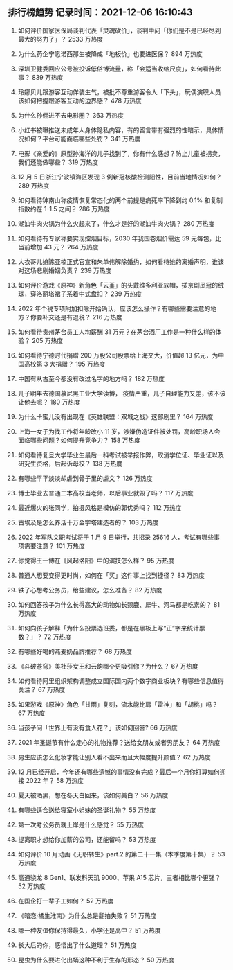 
## 排行榜趋势 记录时间：2021-12-06 16:10:43
  
  1. 如何评价国家医保局谈判代表「灵魂砍价」，谈判中问「你们是不是已经尽到最大的努力了」？ 2533 万热度
    
  2. 为什么药企宁愿诺西那生被降成「地板价」也要进医保？ 894 万热度
    
  3. 深圳卫健委回应公号被投诉低俗博流量，称「会适当收缩尺度」，如何看待此事？ 839 万热度
    
  4. 玲娜贝儿跟游客互动佯装生气，被批不尊重游客令人「下头」，玩偶演职人员该如何把握跟游客互动的边界感？ 478 万热度
    
  5. 为什么孙俪进不去电影圈？ 363 万热度
    
  6. 小红书被曝推送未成年人身体隐私内容，有的留言带有强烈的性暗示，具体情况如何？平台可能面临哪些处罚？ 341 万热度
    
  7. 电影《亲爱的》原型孙海洋的儿子找到了，你有什么感想？防止儿童被拐卖，我们还能做哪些？ 319 万热度
    
  8. 12 月 5 日浙江宁波镇海区发现 3 例新冠核酸检测阳性，目前当地情况如何？ 289 万热度
    
  9. 如何看待钟南山称疫情恢复常态化的两个前提是病死率下降到约 0.1% 和复制指数约在 1-1.5 之间？ 286 万热度
    
  10. 潮汕牛肉火锅为什么火起来了，什么才是好的潮汕牛肉火锅？ 280 万热度
    
  11. 如何看待有专家称要实现控烟目标，2030 年我国卷烟价需达 59 元每包，比当前增加 43 元？ 264 万热度
    
  12. 大衣哥儿媳陈亚楠正式官宣和朱单伟解除婚约，如何看待她的离婚声明，谁该对这场悲剧婚姻负责？ 239 万热度
    
  13. 如何评价游戏《原神》新角色「云堇」的头戴维多利亚软帽，插京剧凤冠的绒球，穿洛丽塔裙子系着中式盘扣？ 239 万热度
    
  14. 2022 年个税专项附加扣除开始确认，应该怎么操作？有哪些需要注意的地方？你要补交还是有退税？ 216 万热度
    
  15. 如何看待贵州茅台员工人均薪酬 31 万元？在茅台酒厂工作是一种什么样的体验？ 205 万热度
    
  16. 如何看待宁德时代捐赠 200 万股公司股票给上海交大，价值超 13 亿元，为中国高校第 3 大捐赠？ 195 万热度
    
  17. 中国有从古至今都没有改过名字的地方吗？ 182 万热度
    
  18. 儿子明年去德国慕尼黑工业大学读博， 疫情严重，儿子自理能力又差，该不该让他去呢？ 180 万热度
    
  19. 为什么卡蜜儿没有出现在《英雄联盟：双城之战》这部剧里？ 164 万热度
    
  20. 上海一女子为找工作将年龄改小 11 岁，涉嫌伪造证件被处罚，高龄职场人会面临哪些问题？如何提升竞争力？ 158 万热度
    
  21. 如何看待复旦大学毕业生最后一科考试被举报作弊，取消学位证、毕业证以及研究生资格，后起诉母校？ 138 万热度
    
  22. 有哪些平平淡淡却虐到骨子里的虐文？ 126 万热度
    
  23. 博士毕业去普通二本高校当老师，以后事业就毁了吗？ 117 万热度
    
  24. 最近爆火的张同学，拍摄风格是模仿的郭优秀吗？ 112 万热度
    
  25. 古埃及是怎么养活十万金字塔建造者的？ 103 万热度
    
  26. 2022 年军队文职考试将于 1 月 9 日举行，共招录 25616 人，考试有哪些事项需要注意？ 101 万热度
    
  27. 你觉得王一博在《风起洛阳》中的演技怎么样？ 95 万热度
    
  28. 普通人想要变得更时尚，如何在「买」这件事上找到捷径？ 83 万热度
    
  29. 铁了心想考公务员，给些建议，怎么准备？ 82 万热度
    
  30. 如何回答孩子为什么长得高大的动物如长颈鹿、犀牛、河马都是吃素的？ 81 万热度
    
  31. 如何向孩子解释「为什么投票选班委，都是在黑板上写“正”字来统计票数？」？ 72 万热度
    
  32. 有哪些好喝的燕麦奶品牌推荐？ 68 万热度
    
  33. 《斗破苍穹》美杜莎女王和云韵哪个更吸引你？为什么？ 67 万热度
    
  34. 如何看待阿里组织架构调整成立国际国内两个数字商业板块？有哪些信息值得关注？ 67 万热度
    
  35. 如果游戏《原神》角色「甘雨」复刻，流水能比肩「雷神」和「胡桃」吗？ 67 万热度
    
  36. 当孩子问「世界上有没有食人花？」该如何回答? 66 万热度
    
  37. 2021 年圣诞节有什么走心的礼物推荐？送给女朋友或者男朋友？ 64 万热度
    
  38. 男生应该怎么化妆才能让别人看不出来而且大幅度提升颜值？ 62 万热度
    
  39. 12 月已经开启，今年还有哪些遗憾的事情没有完成？最后一个月你打算如何迎接 2022 年？ 58 万热度
    
  40. 夏天被晒黑，想在冬天白回来，该如何美白？ 56 万热度
    
  41. 有哪些适合送给寝室小姐妹的圣诞礼物？ 55 万热度
    
  42. 第一次考公务员就上岸是什么感觉？ 55 万热度
    
  43. 提离职才想给你加薪的公司，还能留吗？ 53 万热度
    
  44. 如何评价 10 月动画《无职转生》part.2 的第二十一集（本季度第十集）？ 53 万热度
    
  45. 高通骁龙 8 Gen1、联发科天玑 9000、苹果 A15 芯片，三者相比哪个更强？ 52 万热度
    
  46. 在国企打一辈子工如何？ 52 万热度
    
  47. 《暗恋·橘生淮南》为什么总是翻拍失败？ 51 万热度
    
  48. 哪一种友谊你保持得最久，小学还是高中？ 51 万热度
    
  49. 长大后的你，感悟出了什么道理？ 51 万热度
    
  50. 昆虫为什么要进化出蛹这种不利于生存的形态？ 50 万热度
    